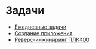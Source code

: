 # Задачи

- [Ежедневные задачи](Ежедневные/July_2024.md)
- [Создание приложения](Приложение/AppTask.md)
- [Реверс-инжиниринг ПЛК400](Реверс/Реверс400.md)